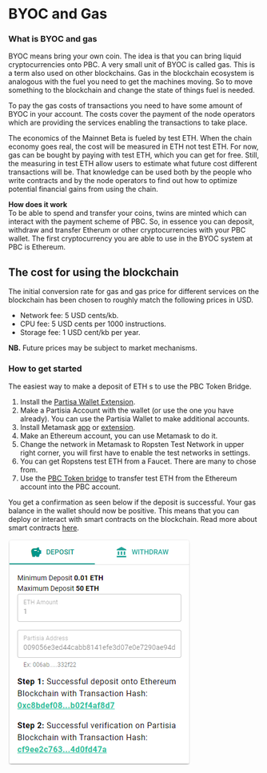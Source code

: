 # BYOC and Gas 

### What is BYOC and gas  
BYOC means bring your own coin. The idea is that you can bring liquid cryptocurrencies onto PBC. A very small unit of BYOC is called gas. This is a term also used on other blockchains. Gas in the blockchain ecosystem is analogous with the fuel you need to get the machines moving. So to move something to the blockchain and change the state of things fuel is needed.

To pay the gas costs of transactions you need to have some amount of BYOC in your account. The costs cover the payment of the node operators which are providing the services enabling the transactions to take place.  

The economics of the Mainnet Beta is fueled by test ETH. When the chain economy goes real, the cost will be measured in ETH not test ETH. For now, gas can be bought by paying with test ETH, which you can get for free. Still, the measuring in test ETH allow users to estimate what future cost different transactions will be. That knowledge can be used both by the people who write contracts and by the node operators to find out how to optimize potential financial gains from using the chain.

**How does it work**  
To be able to spend and transfer your coins, twins are minted which can interact with the payment scheme of PBC. So, in essence you can deposit, withdraw and transfer Etherum or other cryptocurrencies with your PBC wallet. 
The first cryptocurrency you are able to use in the BYOC system at PBC is Ethereum.    

## The cost for using the blockchain

The initial conversion rate for gas and gas price for different services on the blockchain has been chosen to roughly match the following prices in USD.

- Network fee: 5 USD cents/kb.
- CPU fee: 5 USD cents per 1000 instructions.
- Storage fee: 1 USD cent/kb per year.  

**NB.** Future prices may be subject to market mechanisms.

### How to get started

The easiest way to make a deposit of ETH s to use the PBC Token Bridge. 


1. Install the [Partisa Wallet Extension](https://chrome.google.com/webstore/detail/partisia-wallet/gjkdbeaiifkpoencioahhcilildpjhgh).
2. Make a Partisia Account with the wallet (or use the one you have already). You can use the Partisia Wallet to make additional accounts.
3. Install Metamask [app](https://metamask.io/) or [extension](https://chrome.google.com/webstore/detail/metamask/nkbihfbeogaeaoehlefnkodbefgpgknn).
4. Make an Ethereum account, you can use Metamask to do it.  
5. Change the network in Metamask to Ropsten Test Network in upper right corner, you will first have to enable the test networks in settings.
6. You can get Ropstens test ETH from a Faucet. There are many to chose from.
7. Use the  [PBC Token bridge](https://bridge.mpcexplorer.com/) to transfer test ETH from the Ethereum account into the PBC account.

You get a confirmation as seen below if the deposit is successful. Your gas balance in the wallet should now be positive. This means that you can deploy or interact with smart contracts on the blockchain. Read more about smart contracts [here](contract-development.md). 

![Deposit](Confirmation.png)